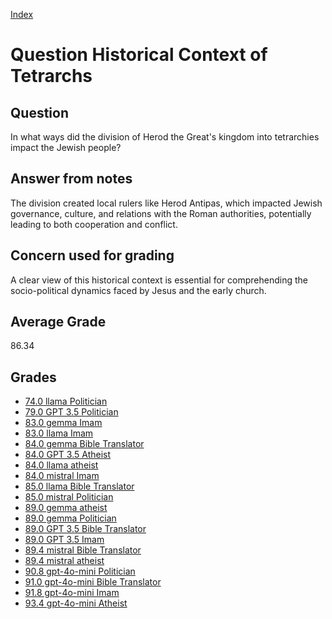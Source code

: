 
[Index](../../index.md)
# Question Historical Context of Tetrarchs
## Question
In what ways did the division of Herod the Great's kingdom into tetrarchies impact the Jewish people?

## Answer from notes
The division created local rulers like Herod Antipas, which impacted Jewish governance, culture, and relations with the Roman authorities, potentially leading to both cooperation and conflict.

## Concern used for grading
A clear view of this historical context is essential for comprehending the socio-political dynamics faced by Jesus and the early church.

## Average Grade
86.34

## Grades
 * [74.0 llama Politician](../answers/llama_Politician/Historical_Context_of_Tetrarchs.md)
 * [79.0 GPT 3.5 Politician](../answers/GPT_3.5_Politician/Historical_Context_of_Tetrarchs.md)
 * [83.0 gemma Imam](../answers/gemma_Imam/Historical_Context_of_Tetrarchs.md)
 * [83.0 llama Imam](../answers/llama_Imam/Historical_Context_of_Tetrarchs.md)
 * [84.0 gemma Bible Translator](../answers/gemma_Bible_Translator/Historical_Context_of_Tetrarchs.md)
 * [84.0 GPT 3.5 Atheist](../answers/GPT_3.5_Atheist/Historical_Context_of_Tetrarchs.md)
 * [84.0 llama atheist](../answers/llama_atheist/Historical_Context_of_Tetrarchs.md)
 * [84.0 mistral Imam](../answers/mistral_Imam/Historical_Context_of_Tetrarchs.md)
 * [85.0 llama Bible Translator](../answers/llama_Bible_Translator/Historical_Context_of_Tetrarchs.md)
 * [85.0 mistral Politician](../answers/mistral_Politician/Historical_Context_of_Tetrarchs.md)
 * [89.0 gemma atheist](../answers/gemma_atheist/Historical_Context_of_Tetrarchs.md)
 * [89.0 gemma Politician](../answers/gemma_Politician/Historical_Context_of_Tetrarchs.md)
 * [89.0 GPT 3.5 Bible Translator](../answers/GPT_3.5_Bible_Translator/Historical_Context_of_Tetrarchs.md)
 * [89.0 GPT 3.5 Imam](../answers/GPT_3.5_Imam/Historical_Context_of_Tetrarchs.md)
 * [89.4 mistral Bible Translator](../answers/mistral_Bible_Translator/Historical_Context_of_Tetrarchs.md)
 * [89.4 mistral atheist](../answers/mistral_atheist/Historical_Context_of_Tetrarchs.md)
 * [90.8 gpt-4o-mini Politician](../answers/gpt-4o-mini_Politician/Historical_Context_of_Tetrarchs.md)
 * [91.0 gpt-4o-mini Bible Translator](../answers/gpt-4o-mini_Bible_Translator/Historical_Context_of_Tetrarchs.md)
 * [91.8 gpt-4o-mini Imam](../answers/gpt-4o-mini_Imam/Historical_Context_of_Tetrarchs.md)
 * [93.4 gpt-4o-mini Atheist](../answers/gpt-4o-mini_Atheist/Historical_Context_of_Tetrarchs.md)
